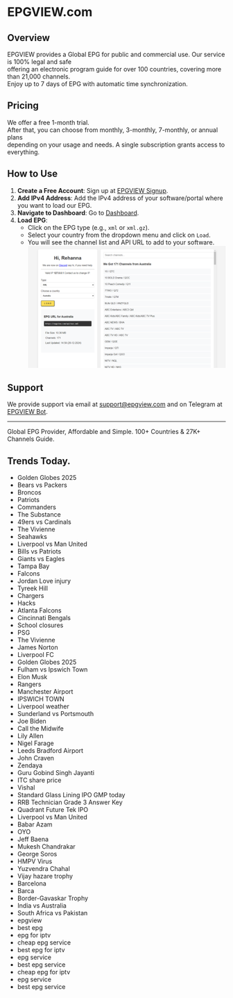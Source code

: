 # EPGVIEW.com



## Overview
EPGVIEW provides a Global EPG for public and commercial use. Our service is 100% legal and safe\
offering an electronic program guide for over 100 countries, covering more than 21,000 channels.\
Enjoy up to 7 days of EPG with automatic time synchronization.

## Pricing
We offer a free 1-month trial. \
After that, you can choose from monthly, 3-monthly, 7-monthly, or annual plans \
depending on your usage and needs. A single subscription grants access to everything.

## How to Use
1. **Create a Free Account**: Sign up at [EPGVIEW Signup](https://epgview.com/signup.php).
2. **Add IPv4 Address**: Add the IPv4 address of your software/portal where you want to load our EPG.
3. **Navigate to Dashboard**: Go to [Dashboard](https://epgview.com/dashboard.php).
4. **Load EPG**:
   - Click on the EPG type (e.g., `xml` or `xml.gz`).
   - Select your country from the dropdown menu and click on `Load`.
   - You will see the channel list and API URL to add to your software.
![EPGVIEW](img/dashboard.png)
## Support
We provide support via email at [support@epgview.com](mailto:support@epgview.com) and on Telegram at [EPGVIEW Bot](https://t.me/epgview_bot).

---

Global EPG Provider, Affordable and Simple. 100+ Countries & 27K+ Channels Guide.

## Trends Today.

- Golden Globes 2025
- Bears vs Packers
- Broncos
- Patriots
- Commanders
- The Substance
- 49ers vs Cardinals
- The Vivienne
- Seahawks
- Liverpool vs Man United
- Bills vs Patriots
- Giants vs Eagles
- Tampa Bay
- Falcons
- Jordan Love injury
- Tyreek Hill
- Chargers
- Hacks
- Atlanta Falcons
- Cincinnati Bengals
- School closures
- PSG
- The Vivienne
- James Norton
- Liverpool FC
- Golden Globes 2025
- Fulham vs Ipswich Town
- Elon Musk
- Rangers
- Manchester Airport
- IPSWICH TOWN
- Liverpool weather
- Sunderland vs Portsmouth
- Joe Biden
- Call the Midwife
- Lily Allen
- Nigel Farage
- Leeds Bradford Airport
- John Craven
- Zendaya
- Guru Gobind Singh Jayanti
- ITC share price
- Vishal
- Standard Glass Lining IPO GMP today
- RRB Technician Grade 3 Answer Key
- Quadrant Future Tek IPO
- Liverpool vs Man United
- Babar Azam
- OYO
- Jeff Baena
- Mukesh Chandrakar
- George Soros
- HMPV Virus
- Yuzvendra Chahal
- Vijay hazare trophy
- Barcelona
- Barca
- Border-Gavaskar Trophy
- India vs Australia
- South Africa vs Pakistan
- epgview
- best epg
- epg for iptv
- cheap epg service
- best epg for iptv
- epg service
- best epg service
- cheap epg for iptv
- epg service
- best epg service
